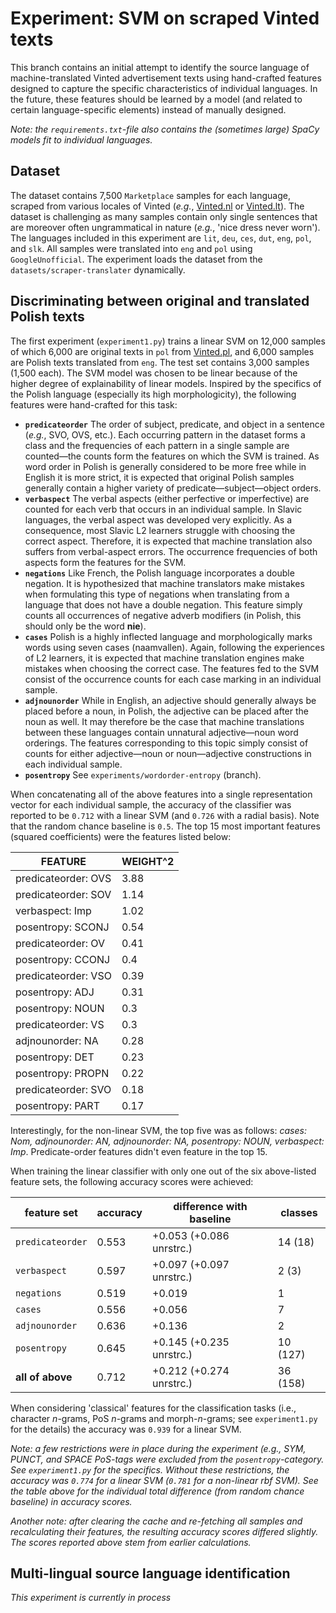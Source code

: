 # Experiment: SVM on scraped Vinted texts
This branch contains an initial attempt to identify the source language of machine-translated Vinted advertisement texts using hand-crafted features designed to capture the specific characteristics of individual languages. In the future, these features should be learned by a model (and related to certain language-specific elements) instead of manually designed.

*Note: the `requirements.txt`-file also contains the (sometimes large) SpaCy models fit to individual languages.*

## Dataset ##
The dataset contains 7,500 `Marketplace` samples for each language, scraped from various locales of Vinted (*e.g.*, [Vinted.nl](https://vinted.nl/) or [Vinted.lt](https://vinted.lt/)). The dataset is challenging as many samples contain only single sentences that are moreover often ungrammatical in nature (*e.g.*, 'nice dress never worn'). The languages included in this experiment are `lit`, `deu`, `ces`, `dut`, `eng`, `pol`, and `slk`. All samples were translated into `eng` and `pol` using `GoogleUnofficial`. The experiment loads the dataset from the `datasets/scraper-translater` dynamically.

## Discriminating between original and translated Polish texts ##
The first experiment (`experiment1.py`) trains a linear SVM on 12,000 samples of which 6,000 are original texts in `pol` from [Vinted.pl](https://vinted.pl/), and 6,000 samples are Polish texts translated from `eng`. The test set contains 3,000 samples (1,500 each). The SVM model was chosen to be linear because of the higher degree of explainability of linear models. Inspired by the specifics of the Polish language (especially its high morphologicity), the following features were hand-crafted for this task:

- **`predicateorder`** The order of subject, predicate, and object in a sentence (*e.g.*, SVO, OVS, etc.). Each occurring pattern in the dataset forms a class and the frequencies of each pattern in a single sample are counted—the counts form the features on which the SVM is trained. As word order in Polish is generally considered to be more free while in English it is more strict, it is expected that original Polish samples generally contain a higher variety of predicate—subject—object orders.
- **`verbaspect`** The verbal aspects (either perfective or imperfective) are counted for each verb that occurs in an individual sample. In Slavic languages, the verbal aspect was developed very explicitly. As a consequence, most Slavic L2 learners struggle with choosing the correct aspect. Therefore, it is expected that machine translation also suffers from verbal-aspect errors. The occurrence frequencies of both aspects form the features for the SVM.
- **`negations`** Like French, the Polish language incorporates a double negation. It is hypothesized that machine translators make mistakes when formulating this type of negations when translating from a language that does not have a double negation. This feature simply counts all occurrences of negative adverb modifiers (in Polish, this should only be the word **nie**).
- **`cases`** Polish is a highly inflected language and morphologically marks words using seven cases (naamvallen). Again, following the experiences of L2 learners, it is expected that machine translation engines make mistakes when choosing the correct case. The features fed to the SVM consist of the occurrence counts for each case marking in an individual sample.
- **`adjnounorder`** While in English, an adjective should generally always be placed before a noun, in Polish, the adjective can be placed after the noun as well. It may therefore be the case that machine translations between these languages contain unnatural adjective—noun word orderings. The features corresponding to this topic simply consist of counts for either adjective—noun or noun—adjective constructions in each individual sample.
- **`posentropy`** See `experiments/wordorder-entropy` (branch).

When concatenating all of the above features into a single representation vector for each individual sample, the accuracy of the classifier was reported to be `0.712` with a linear SVM (and `0.726` with a radial basis). Note that the random chance baseline is `0.5`. The top 15 most important features (squared coefficients) were the features listed below:

| FEATURE             | WEIGHT^2 |
|---------------------|----------|
| predicateorder: OVS | 3.88     |
| predicateorder: SOV | 1.14     |
| verbaspect: Imp     | 1.02     |
| posentropy: SCONJ   | 0.54     |
| predicateorder: OV  | 0.41     |
| posentropy: CCONJ   | 0.4      |
| predicateorder: VSO | 0.39     |
| posentropy: ADJ     | 0.31     |
| posentropy: NOUN    | 0.3      |
| predicateorder: VS  | 0.3      |
| adjnounorder: NA    | 0.28     |
| posentropy: DET     | 0.23     |
| posentropy: PROPN   | 0.22     |
| predicateorder: SVO | 0.18     |
| posentropy: PART    | 0.17     |

Interestingly, for the non-linear SVM, the top five was as follows: *cases: Nom, adjnounorder: AN, adjnounorder: NA, posentropy: NOUN, verbaspect: Imp*. Predicate-order features didn't even feature in the top 15.

When training the linear classifier with only one out of the six above-listed feature sets, the following accuracy scores were achieved:

| feature set      | accuracy | difference with baseline | classes |
|------------------|----------|--------------------------|---------|
| `predicateorder` | 0.553    | +0.053 (+0.086 unrstrc.) | 14 (18) |
| `verbaspect`     | 0.597    | +0.097 (+0.097 unrstrc.) | 2 (3)   |
| `negations`      | 0.519    | +0.019                   | 1       |
| `cases`          | 0.556    | +0.056                   | 7       |
| `adjnounorder`   | 0.636    | +0.136                   | 2       |
| `posentropy`     | 0.645    | +0.145 (+0.235 unrstrc.) | 10 (127)|
| **all of above** | 0.712    | +0.212 (+0.274 unrstrc.) | 36 (158)|

When considering 'classical' features for the classification tasks (i.e., character *n*-grams, PoS *n*-grams and morph-*n*-grams; see `experiment1.py` for the details) the accuracy was `0.939` for a linear SVM.

*Note: a few restrictions were in place during the experiment (e.g., SYM, PUNCT, and SPACE PoS-tags were excluded from the `posentropy`-category. See `experiment1.py` for the specifics. Without these restrictions, the accuracy was `0.774` for a linear SVM (`0.781` for a non-linear rbf SVM). See the table above for the individual total difference (from random chance baseline) in accuracy scores.*

*Another note: after clearing the cache and re-fetching all samples and recalculating their features, the resulting accuracy scores differed slightly. The scores reported above stem from earlier calculations.* 

## Multi-lingual source language identification ##
*This experiment is currently in process*
